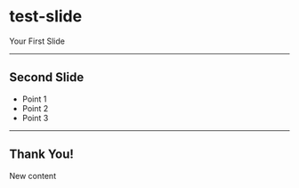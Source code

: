 # test-slide

Your First Slide

---

## Second Slide

* Point 1
* Point 2
* Point 3

---

## Thank You!

N e w   c o n t e n t  
 